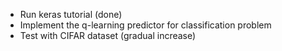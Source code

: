 * Run keras tutorial (done)
* Implement the q-learning predictor for classification problem
* Test with CIFAR dataset (gradual increase)
